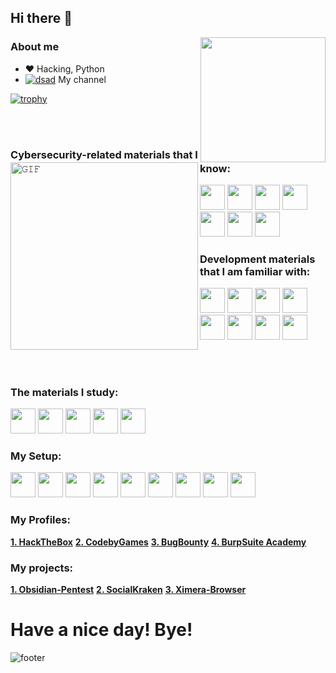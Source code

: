 ## Hi there 👋

<img align='right' src='https://user-images.githubusercontent.com/5713670/87202985-820dcb80-c2b6-11ea-9f56-7ec461c497c3.gif' width='200"'>

### About me
- :heart: Hacking, Python
- [![dsad](https://cdn-icons-png.flaticon.com/16/1384/1384060.png)]() My channel

[![trophy](https://github-profile-trophy.vercel.app/?username=0xHaskar&theme=dracula)](https://github.com/0xHaskar/)



<img align="left" height="300px" width="300px" alt="𝙶𝙸𝙵" src="https://www.kali.org/images/kali-dragon-icon.svg"/>
<br/>
<br/>

### Cybersecurity-related materials that I know:
<code><img height="40" width="40" src="https://www.kali.org/tools/burpsuite/images/burpsuite-logo.svg"/></code>
<code><img height="40" width="40" src="https://www.kali.org/tools/nmap/images/nmap-logo.svg"/></code>
<code><img height="40" width="40" src="https://i.ibb.co/NTn8KyW/image.png"/></code>
<code><img height="40" width="40" src="https://www.kali.org/tools/ghidra/images/ghidra-logo.svg"/></code>
<code><img height="40" width="40" src="https://www.kali.org/tools/exploitdb/images/exploitdb-logo.svg"/></code>
<code><img height="40" width="40" src="https://www.kali.org/tools/metasploit-framework/images/metasploit-framework-logo.svg"/></code>
<code><img height="40" width="40" src="https://www.kali.org/tools/python-faraday/images/python-faraday-logo.svg"/></code>

### Development materials that I am familiar with:
<code><img height="40" width="40" src="https://upload.wikimedia.org/wikipedia/commons/thumb/3/3f/Git_icon.svg/1024px-Git_icon.svg.png"/></code>
<code><img height="40" width="40" src="https://www.svgrepo.com/show/475654/github-color.svg"/></code>
<code><img height="40" width="40" src="https://www.svgrepo.com/show/452091/python.svg"/></code>
<code><img height="40" width="40" src="https://www.svgrepo.com/show/354200/postgresql.svg"/></code>
<code><img height="40" width="40" src="https://www.svgrepo.com/show/452202/figma.svg"/></code>
<code><img height="40" width="40" src="https://www.svgrepo.com/show/353659/docker-icon.svg"/></code>
<code><img height="40" width="40" src="https://www.svgrepo.com/show/353478/bash-icon.svg"/></code>
<code><img height="40" width="40" src="https://cdn.icon-icons.com/icons2/1381/PNG/512/qt_94938.png"/></code>

<br/>

# 

### The materials I study:
<code><img height="40" width="40" src="https://www.offsec.com/_astro/KLCP.Cj-pLE6a_Z18Q8n7.svg"/></code>
<code><img height="40" width="40" src="https://www.offsec.com/_astro/OSCP.D0Wrgjqy_2lOY92.svg"/></code>
<code><img height="40" width="40" src="https://www.offsec.com/_astro/OSWE.DI54Eyvq_Zo5ESJ.svg"/></code>
<code><img height="40" width="40" src="https://www.offsec.com/_astro/OSEP.D_R8bS1A_Z1JYK2E.svg"/></code>
<code><img height="40" width="40" src="https://www.offsec.com/_astro/OSED.XKmYW6Ds_ZGw05i.svg"/></code>

### My Setup:
<code><img height="40" width="40" src="https://web.archive.org/web/20210401163106im_/https://kids.kali.org/img/k4k.png"/></code>
<code><img height="40" width="40" src="https://www.svgrepo.com/show/452062/microsoft.svg"/></code>
<code><img height="40" width="40" src="https://cdn.icon-icons.com/icons2/1508/PNG/512/virtualbox_104051.png"/></code>
<code><img height="40" width="40" src="https://cdn.icon-icons.com/icons2/2552/PNG/512/tor_browser_logo_icon_152955.png"/></code>
<code><img height="40" width="40" src="https://www.svgrepo.com/show/452204/firefox.svg"/></code>
<code><img height="40" width="40" src="https://gitlab.com/librewolf-community/branding/-/raw/master/icon/icon.svg"/></code>
<code><img height="40" width="40" src="https://cdn.icon-icons.com/icons2/1381/PNG/512/obs_94846.png"/></code>
<code><img height="40" width="40" src="https://www.svgrepo.com/show/331368/discord-v2.svg"/></code>
<code><img height="40" width="40" src="https://www.svgrepo.com/show/331519/openvpn.svg"/></code>
 
 ### My Profiles:
  [**1. HackTheBox**](https://app.hackthebox.com/profile/277975)
  [**2. CodebyGames**](https://codeby.games/users/0xHaskar)
  [**3. BugBounty**](https://standoff365.com/profile/0xHaskar/)
  [**4. BurpSuite Academy**](https://dino-chrome.com/)
 
 ### My projects:
  [**1. Obsidian-Pentest**](https://github.com/0xHaskar/Obsidian-Pentest)
  [**2. SocialKraken**](https://github.com/0xHaskar/SocialKraken)
  [**3. Ximera-Browser**](https://github.com/0xHaskar/Ximera-Browser)

# Have a nice day! Bye!
![footer](https://www.kali.org/images/tools-banner.jpg)
